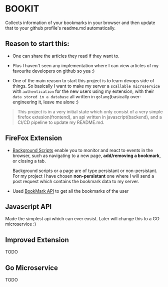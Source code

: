 # BOOKIT

Collects information of your bookmarks in your browser and then update that to your github profile's readme.md automatically. 

## Reason to start this:
- One can share the articles they read if they want to.

- Plus I haven't seen any implementation where I can view articles of my favourite developers on github so yea :) 

- One of the main reason to start this project is to learn devops side of things. So basically I want to make my server a `scallable microservice` with `authentication` for the new users using my extension, with their `data stored in a database` all written in `golang`(basically over-engineering it, leave me alone :)

> This project is in a very initial state which only consist of a very simple firefox extesion(frontend), an api written in javascript(backend), and a CI/CD pipeline to update my README.md.

## FireFox Extension

- [Background Scripts](https://developer.mozilla.org/en-US/docs/Mozilla/Add-ons/WebExtensions/Background_scripts) enable you to monitor and react to events in the browser, such as navigating to a new page, **add/removing a bookmark**, or closing a tab.

    Background scripts or a page are of type persistant or non-persistant. For my project I have chosen **non-persistant** one where I will send a post request which contains the bookmark data to my server.

- Used [BookMark API](https://developer.mozilla.org/en-US/docs/Mozilla/Add-ons/WebExtensions/Work_with_the_Bookmarks_API) to get all the bookmarks of the user

## Javascript API

Made the simplest api which can ever exsist.
Later will change this to a GO microservice :)

## Improved Extension

TODO

## Go Microservice

TODO
